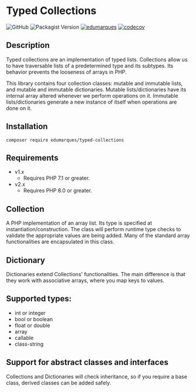 Typed Collections
================
![GitHub](https://img.shields.io/github/license/edumarques/typed-collections)
![Packagist Version](https://img.shields.io/packagist/v/edumarques/typed-collections)
[![edumarques](https://circleci.com/gh/edumarques/typed-collections.svg?style=shield)](https://app.circleci.com/pipelines/github/edumarques)
[![codecov](https://codecov.io/gh/edumarques/typed-collections/branch/main/graph/badge.svg?token=ABGMyvr355)](https://codecov.io/gh/edumarques/typed-collections)

## Description

Typed collections are an implementation of typed lists. Collections allow us to have traversable lists of a predetermined type and its subtypes. Its behavior prevents the looseness of arrays in PHP.

This library contains four collection classes: mutable and immutable lists, and mutable and immutable dictionaries. Mutable lists/dictionaries have its internal array altered whenever we perform operations on it. Immutable lists/dictionaries generate a new instance of itself when operations are done on it.

## Installation

```
composer require edumarques/typed-collections
```

## Requirements

- v1.x
  - Requires PHP 7.1 or greater.
- v2.x
  - Requires PHP 8.0 or greater.

## Collection

A PHP implementation of an array list. Its type is specified at instantiation/construction. The class will perform runtime type checks to validate the appropriate values are being added. Many of the standard array functionalities are encapsulated in this class.

## Dictionary

Dictionaries extend Collections' functionalities. The main difference is that they work with associative arrays, where you map keys to values.

## Supported types:

- int or integer 
- bool or boolean
- float or double
- array
- callable
- class-string

## Support for abstract classes and interfaces

Collections and Dictionaries will check inheritance, so if you require a base class, derived classes can be added safely.
